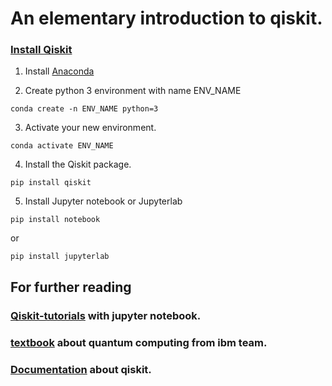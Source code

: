 # An elementary introduction to qiskit.




### [Install Qiskit][install] 

1. Install [Anaconda][anaconda]

2. Create python 3 environment with name  ENV_NAME 
```console
conda create -n ENV_NAME python=3
```

3. Activate your new environment.
```console
conda activate ENV_NAME
```
4. Install the Qiskit package.
```console
pip install qiskit
```
5. Install Jupyter notebook or Jupyterlab
```console
pip install notebook
```
or 
```console
pip install jupyterlab
```





## For further reading

### [Qiskit-tutorials][tutorial] with jupyter notebook.

### [textbook][textbook] about quantum computing from ibm team.

### [Documentation][documentation] about qiskit.


[tutorial]:https://github.com/Qiskit/qiskit-tutorials
[anaconda]:https://www.anaconda.com/products/individual
[textbook]:https://qiskit.org/textbook/preface.html 
[documentation]: https://qiskit.org/documentation/
[install]: https://qiskit.org/documentation/getting_started.html
